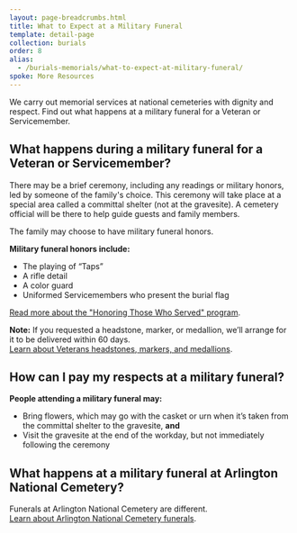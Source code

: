 ```yaml
---
layout: page-breadcrumbs.html
title: What to Expect at a Military Funeral
template: detail-page
collection: burials
order: 8
alias:
  - /burials-memorials/what-to-expect-at-military-funeral/
spoke: More Resources
---
```


<div class="va-introtext">

We carry out memorial services at national cemeteries with dignity and respect. Find out what happens at a military funeral for a Veteran or Servicemember.

</div>

## What happens during a military funeral for a Veteran or Servicemember?

There may be a brief ceremony, including any readings or military honors, led by someone of the family's choice. This ceremony will take place at a special area called a committal shelter (not at the gravesite). A cemetery official will be there to help guide guests and family members.

The family may choose to have military funeral honors.

**Military funeral honors include:**
- The playing of “Taps”
- A rifle detail
- A color guard
- Uniformed Servicemembers who present the burial flag

[Read more about the "Honoring Those Who Served" program](https://www.cem.va.gov/cem/docs/factsheets/honors.pdf).

**Note:** If you requested a headstone, marker, or medallion, we’ll arrange for it to be delivered within 60 days. <br>
[Learn about Veterans headstones, markers, and medallions](/burials-memorials/memorial-items/headstones-markers-medallions/).

## How can I pay my respects at a military funeral?

**People attending a military funeral may:**
- Bring flowers, which may go with the casket or urn when it’s taken from the committal shelter to the gravesite, **and**
- Visit the gravesite at the end of the workday, but not immediately following the ceremony

## What happens at a military funeral at Arlington National Cemetery?

Funerals at Arlington National Cemetery are different. <br>
[Learn about Arlington National Cemetery funerals](http://www.arlingtoncemetery.mil/Funerals/About-Funerals).

